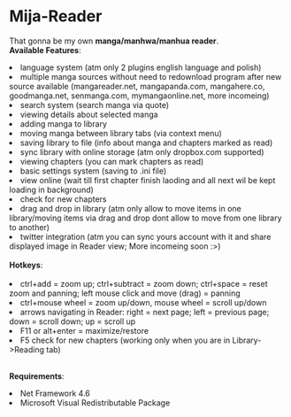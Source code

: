 # Mija-Reader

That gonna be my own <b>manga/manhwa/manhua reader</b>.
<br><b>Available Features</b>:
<br><li>language system (atm only 2 plugins english language and polish)
<br><li>multiple manga sources without need to redownload program after new source available (mangareader.net, mangapanda.com, mangahere.co, goodmanga.net, senmanga.com, mymangaonline.net, more incomeing)
<br><li>search system (search manga via quote)
<br><li>viewing details about selected manga
<br><li>adding manga to library
<br><li>moving manga between library tabs (via context menu)
<br><li>saving library to file (info about manga and chapters marked as read)
<br><li>sync library with online storage (atm only dropbox.com supported)
<br><li>viewing chapters (you can mark chapters as read)
<br><li>basic settings system (saving to .ini file)
<br><li>view online (wait till first chapter finish laoding and all next wil be kept loading in background)
<br><li>check for new chapters
<br><li>drag and drop in library (atm only allow to move items in one library/moving items via drag and drop dont allow to move from one library to another)
<br><li>twitter integration (atm you can sync yours account with it and share displayed image in Reader view; More incomeing soon :>)
<br>
<br><b>Hotkeys</b>:
<br>
<br><li>ctrl+add = zoom up; ctrl+subtract = zoom down; ctrl+space = reset zoom and panning; left mouse click and move (drag) = panning
<br><li>ctrl+mouse wheel = zoom up/down, mouse wheel = scroll up/down
<br><li>arrows navigating in Reader: right = next page; left = previous page; down = scroll down; up = scroll up
<br><li>F11 or alt+enter = maximize/restore
<br><li>F5 check for new chapters (working only when you are in Library->Reading tab)

<br><b>Requirements</b>:
<br><li>Net Framework 4.6
<br><li>Microsoft Visual Redistributable Package